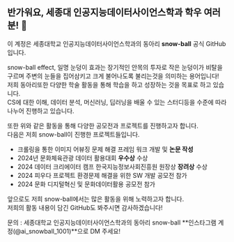 ## 반가워요, 세종대 인공지능데이터사이언스학과 학우 여러분! 👋

이 계정은 세종대학교 인공지능데이터사이언스학과의 동아리 **snow-ball** 공식 GitHub입니다.

snow-ball effect, 일명 눈덩이 효과는 장기적인 안목의 투자로 작은 눈덩이가 비탈을 구르며 주변의 눈들을 집어삼키고 크게 불어나도록 불리는것을 의미하는 용어입니다!  
저희 동아리또한 다양한 학술 활동을 통해 학습을 하고 성장하는 것을 목표로 하고 있습니다.  
CS에 대한 이해, 데이터 분석, 머신러닝, 딥러닝을 배울 수 있는 스터디등을 수준에 따라 나누어 진행하고 있습니다.

또한 위와 같은 활동을 통해 다양한 공모전과 프로젝트를 진행하고자 합니다.  
다음은 저희 snow-ball이 진행한 프로젝트들입니다.

- 크롤링을 통한 이미지 어뷰징 문제 해결 프레임 워크 개발 및 **논문 작성**
- 2024년 문화체육관광 데이터 활용대회 **우수상** 수상
- 2024 데이터 크리에이터 캠프 한국지능정보사회진흥원 원장상 **장려상** 수상
- 2024 피우다 프로젝트 환경문제 해결을 위한 SW 개발 공모전 참가
- 2024 문화 디지털혁신 및 문화데이터활용 공모전 참가

앞으로도 저희 snow-ball에서는 많은 활동을 위해 노력하고자 합니다.  
저희의 활동 내용이 담긴 GitHub도 봐주시면 감사하겠습니다!

문의 : 세종대학교 인공지능데이터사이언스학과의 동아리 snow-ball **인스타그램 계정(@ai_snowball_1001)**으로 DM 주세요!
